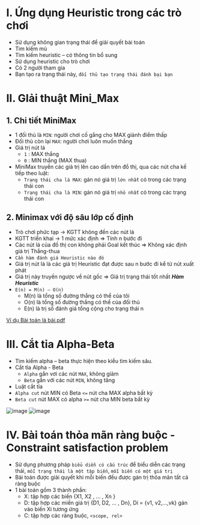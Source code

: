 # I. Ứng dụng Heuristic trong các trò chơi
* Sử dụng không gian trạng thái để giải quyết bài toán
* Tìm kiếm mù
* Tìm kiếm heuristic – có thông tin bổ sung
* Sử dụng heuristic cho trò chơi
* Có 2 người tham gia
* Bạn tạo ra trạng thái này, `đối thủ tạo trạng thái đánh bại bạn`

# II. GIải thuật Mini_Max
## 1. Chi tiết MiniMax
* 1 đối thủ là `MIN`: người chơi cố gắng cho MAX giành điểm thấp
* Đối thủ còn lại `MAX`: người chơi luôn muốn thắng
* Giá trị nút lá
  * `1` : MAX thắng
  * `0` : MIN thắng (MAX thua)
* MiniMax truyền các giá trị lên cao dần trên đồ thị, qua các nút cha kế tiếp theo luật:
  * `Trạng thái cha là MAX`: gán nó giá trị `lớn nhất` có trong các trạng thái con
  * `Trạng thái cha là MIN`: gán nó giá trị `nhỏ nhất` có trong các trạng thái con
## 2. Minimax với độ sâu lớp cố định
* Trò chơi phức tạp -> KGTT không đến các nút lá
* KGTT triển khai -> 1 mức xác định => Tính n bước đi
* Các nút lá của đồ thị con không phải Goal kết thúc => Không xác định giá trị Thắng-thua
* `Cần hàm đánh giá Heuristic nào đó`
* Giá trị nút lá là các giá trị Heuristic đạt được sau n bước đi kể từ nút xuất phát
* Giá trị này truyền ngược về nút gốc => Giá trị trạng thái tốt nhất
***Hàm Heuristic***
* `E(n) = M(n) – O(n)`
  * M(n) là tổng số đường thắng có thể của tôi
  * O(n) là tổng số đường thắng có thể của đối thủ
  * E(n) là trị số đánh giá tổng cộng cho trạng thái n

[Ví dụ Bài toán lá bài.pdf](https://github.com/BuiTranNgocLy/Nhap-mon-TTNT_CT190_CTU/files/7490848/Bai.toan.la.bai.pdf)

# III. Cắt tỉa Alpha-Beta
* Tìm kiếm alpha – beta thực hiện theo kiểu tìm kiếm sâu.
* Cắt tỉa Alpha - Beta
  * `Alpha` gắn vơi các nút `MAX`, không giảm
  * `Beta` gắn với các nút `MIN`, không tăng
* Luật cắt tỉa
* `Alpha cut` nút MIN có Beta `<=` nút cha MAX alpha bất kỳ
* `Beta cut` nút MAX có alpha `>=` nút cha MIN beta bất kỳ 

![image](https://user-images.githubusercontent.com/88178841/140618045-37c0d3b8-c456-413d-8d29-22ce431394c2.png)
![image](https://user-images.githubusercontent.com/88178841/140618098-5276ac4f-910d-46b9-9133-ca06e10daf60.png)

# IV. Bài toán thỏa mãn ràng buộc - Constraint satisfaction problem
* Sử dụng phương pháp `biểu diễn có cấu trúc` để biểu diễn các trạng thái, `mỗi trạng thái là một tập biến`, `mỗi biến có một giá trị`
* Bài toán được giải quyết khi mỗi biến đều được gán trị thỏa
mãn tất cả ràng buộc
* 1 bài toán gồm 3 thành phần:
  * X: tập hợp các biến {X1, X2 , … , Xn }
  * D: tập hợp các miền giá trị {D1, D2, … , Dn}, Di = {v1, v2,...,vk} gán vào biến Xi tương ứng
  * C: tập hợp các ràng buộc, `<scope, rel>`
